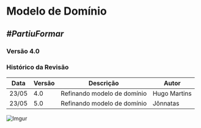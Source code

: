 # **Modelo de Domínio**

##  ***#PartiuFormar***

### **Versão 4.0**

### Histórico da Revisão
Data|Versão|Descrição|Autor
-----|------|---------|-------
23/05|4.0|Refinando modelo de domínio|Hugo Martins
23/05|5.0|Refinando modelo de domínio|Jônnatas

![Imgur](http://i.imgur.com/ASfLZp7.png)

